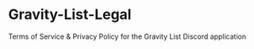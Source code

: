 # Gravity-List-Legal
Terms of Service &amp; Privacy Policy for the Gravity List Discord application
